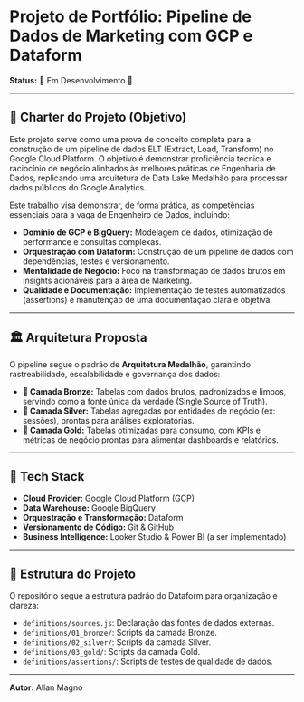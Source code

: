 # Projeto de Portfólio: Pipeline de Dados de Marketing com GCP e Dataform

**Status:** 🚧 Em Desenvolvimento 🚧

---

## 🎯 Charter do Projeto (Objetivo)

Este projeto serve como uma prova de conceito completa para a construção de um pipeline de dados ELT (Extract, Load, Transform) no Google Cloud Platform. O objetivo é demonstrar proficiência técnica e raciocínio de negócio alinhados às melhores práticas de Engenharia de Dados, replicando uma arquitetura de Data Lake Medalhão para processar dados públicos do Google Analytics.

Este trabalho visa demonstrar, de forma prática, as competências essenciais para a vaga de Engenheiro de Dados, incluindo:
- **Domínio de GCP e BigQuery:** Modelagem de dados, otimização de performance e consultas complexas.
- **Orquestração com Dataform:** Construção de um pipeline de dados com dependências, testes e versionamento.
- **Mentalidade de Negócio:** Foco na transformação de dados brutos em insights acionáveis para a área de Marketing.
- **Qualidade e Documentação:** Implementação de testes automatizados (assertions) e manutenção de uma documentação clara e objetiva.

---

## 🏛️ Arquitetura Proposta

O pipeline segue o padrão de **Arquitetura Medalhão**, garantindo rastreabilidade, escalabilidade e governança dos dados:

- **🥉 Camada Bronze:** Tabelas com dados brutos, padronizados e limpos, servindo como a fonte única da verdade (Single Source of Truth).
- **🥈 Camada Silver:** Tabelas agregadas por entidades de negócio (ex: sessões), prontas para análises exploratórias.
- **🥇 Camada Gold:** Tabelas otimizadas para consumo, com KPIs e métricas de negócio prontas para alimentar dashboards e relatórios.

---

## 🚀 Tech Stack

- **Cloud Provider:** Google Cloud Platform (GCP)
- **Data Warehouse:** Google BigQuery
- **Orquestração e Transformação:** Dataform
- **Versionamento de Código:** Git & GitHub
- **Business Intelligence:** Looker Studio & Power BI (a ser implementado)

---

## 📂 Estrutura do Projeto

O repositório segue a estrutura padrão do Dataform para organização e clareza:

- `definitions/sources.js`: Declaração das fontes de dados externas.
- `definitions/01_bronze/`: Scripts da camada Bronze.
- `definitions/02_silver/`: Scripts da camada Silver.
- `definitions/03_gold/`: Scripts da camada Gold.
- `definitions/assertions/`: Scripts de testes de qualidade de dados.

---

**Autor:** Allan Magno

